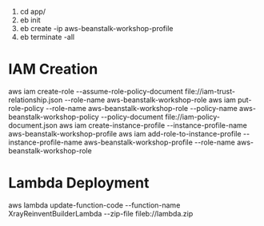 1) cd app/
2) eb init
3) eb create -ip aws-beanstalk-workshop-profile
4) eb terminate -all

IAM Creation
============
aws iam create-role --assume-role-policy-document file://iam-trust-relationship.json --role-name aws-beanstalk-workshop-role
aws iam put-role-policy --role-name aws-beanstalk-workshop-role --policy-name aws-beanstalk-workshop-policy --policy-document file://iam-policy-document.json
aws iam create-instance-profile --instance-profile-name aws-beanstalk-workshop-profile
aws iam add-role-to-instance-profile --instance-profile-name aws-beanstalk-workshop-profile --role-name aws-beanstalk-workshop-role

Lambda Deployment
=================
aws lambda update-function-code --function-name XrayReinventBuilderLambda --zip-file fileb://lambda.zip